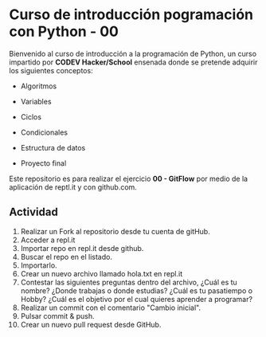 # Curso de introducción pogramación con Python - 00

Bienvenido al curso de introducción a la programación de Python, un curso impartido por **CODEV Hacker/School** ensenada donde se pretende adquirir los siguientes conceptos: 

 - Algoritmos
   
- Variables
   
- Ciclos
   
- Condicionales
   
- Estructura de datos
   
- Proyecto final

Este repositorio es para realizar el ejercicio **00 - GitFlow** por medio de la aplicación de reptl.it y con github.com.

## Actividad

1. Realizar un Fork al repositorio desde tu cuenta de gitHub.
2. Acceder a repl.it
3. Importar repo en repl.it desde github.
4. Buscar el repo en el listado.
5. Importarlo.
 6. Crear un nuevo archivo llamado hola.txt en repl.it
 7. Contestar las siguientes preguntas dentro del archivo, ¿Cuál es tu nombre?
¿Donde trabajas o donde estudias?
¿Cuál es tu pasatiempo o Hobby?
¿Cuál es el objetivo por el cual quieres aprender a programar?
6. Realizar un commit con el comentario "Cambio inicial".
7. Pulsar commit & push.
8. Crear un nuevo pull request desde GitHub. 
